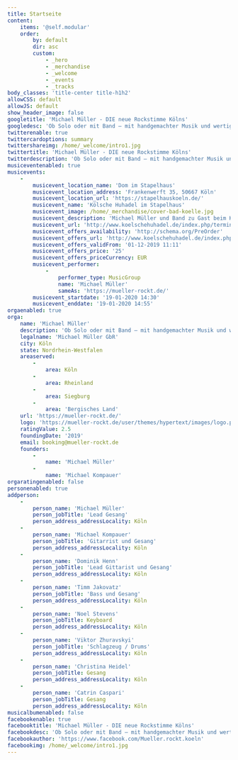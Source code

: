 ```yaml
---
title: Startseite
content:
    items: '@self.modular'
    order:
        by: default
        dir: asc
        custom:
            - _hero
            - _merchandise
            - _welcome
            - _events
            - _tracks
body_classes: 'title-center title-h1h2'
allowCSS: default
allowJS: default
show_header_image: false
googletitle: 'Michael Müller - DIE neue Rockstimme Kölns'
googledesc: 'Ob Solo oder mit Band – mit handgemachter Musik und wertigen Texten, mit kölscher Mundart und Stimmgewalt wird MÜLLER die Menschen des Rheinlandes begeistern und die kölsche Musikszene weit über deren Grenze hinaus bereichern.'
twitterenable: true
twittercardoptions: summary
twittershareimg: /home/_welcome/intro1.jpg
twittertitle: 'Michael Müller - DIE neue Rockstimme Kölns'
twitterdescription: 'Ob Solo oder mit Band – mit handgemachter Musik und wertigen Texten, mit kölscher Mundart und Stimmgewalt wird MÜLLER die Menschen des Rheinlandes begeistern und die kölsche Musikszene weit über deren Grenze hinaus bereichern.'
musiceventenabled: true
musicevents:
    -
        musicevent_location_name: 'Dom im Stapelhaus'
        musicevent_location_address: 'Frankenwerft 35, 50667 Köln'
        musicevent_location_url: 'https://stapelhauskoeln.de/'
        musicevent_name: 'Kölsche Huhadel im Stapelhaus'
        musicevent_image: /home/_merchandise/cover-bad-koelle.jpg
        musicevent_description: 'Michael Müller und Band zu Gast beim Kölschen Huhadel'
        musicevent_url: 'http://www.koelschehuhadel.de/index.php/termine/'
        musicevent_offers_availability: 'http://schema.org/PreOrder'
        musicevent_offers_url: 'http://www.koelschehuhadel.de/index.php/veranstaltungen/'
        musicevent_offers_validFrom: '01-12-2019 11:11'
        musicevent_offers_price: '25'
        musicevent_offers_priceCurrency: EUR
        musicevent_performer:
            -
                performer_type: MusicGroup
                name: 'Michael Müller'
                sameAs: 'https://mueller-rockt.de/'
        musicevent_startdate: '19-01-2020 14:30'
        musicevent_enddate: '19-01-2020 14:55'
orgaenabled: true
orga:
    name: 'Michael Müller'
    description: 'Ob Solo oder mit Band – mit handgemachter Musik und wertigen Texten, mit kölscher Mundart und Stimmgewalt wird MÜLLER die Menschen des Rheinlandes begeistern und die kölsche Musikszene weit über deren Grenze hinaus bereichern.'
    legalname: 'Michael Müller GbR'
    city: Köln
    state: Nordrhein-Westfalen
    areaserved:
        -
            area: Köln
        -
            area: Rheinland
        -
            area: Siegburg
        -
            area: 'Bergisches Land'
    url: 'https://mueller-rockt.de/'
    logo: 'https://mueller-rockt.de/user/themes/hypertext/images/logo.png'
    ratingValue: 2.5
    foundingDate: '2019'
    email: booking@mueller-rockt.de
    founders:
        -
            name: 'Michael Müller'
        -
            name: 'Michael Kompauer'
orgaratingenabled: false
personenabled: true
addperson:
    -
        person_name: 'Michael Müller'
        person_jobTitle: 'Lead Gesang'
        person_address_addressLocality: Köln
    -
        person_name: 'Michael Kompauer'
        person_jobTitle: 'Gitarrist und Gesang'
        person_address_addressLocality: Köln
    -
        person_name: 'Dominik Henn'
        person_jobTitle: 'Lead Gittarist und Gesang'
        person_address_addressLocality: Köln
    -
        person_name: 'Timm Jakovatz'
        person_jobTitle: 'Bass und Gesang'
        person_address_addressLocality: Köln
    -
        person_name: 'Noel Stevens'
        person_jobTitle: Keyboard
        person_address_addressLocality: Köln
    -
        person_name: 'Viktor Zhuravskyi'
        person_jobTitle: 'Schlagzeug / Drums'
        person_address_addressLocality: Köln
    -
        person_name: 'Christina Heidel'
        person_jobTitle: Gesang
        person_address_addressLocality: Köln
    -
        person_name: 'Catrin Caspari'
        person_jobTitle: Gesang
        person_address_addressLocality: Köln
musicalbumenabled: false
facebookenable: true
facebooktitle: 'Michael Müller - DIE neue Rockstimme Kölns'
facebookdesc: 'Ob Solo oder mit Band – mit handgemachter Musik und wertigen Texten, mit kölscher Mundart und Stimmgewalt wird MÜLLER die Menschen des Rheinlandes begeistern und die kölsche Musikszene weit über deren Grenze hinaus bereichern.'
facebookauthor: 'https://www.facebook.com/Mueller.rockt.koeln'
facebookimg: /home/_welcome/intro1.jpg
---
```


